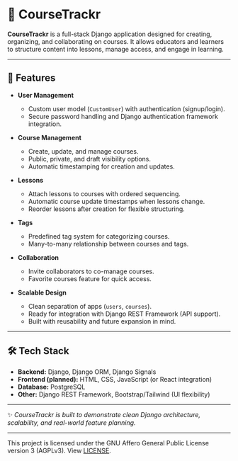 # 📘 CourseTrackr

**CourseTrackr** is a full-stack Django application designed for creating, organizing, and collaborating on courses.
It allows educators and learners to structure content into lessons, manage access, and engage in learning.

---

## 🚀 Features

* **User Management**

  * Custom user model (`CustomUser`) with authentication (signup/login).
  * Secure password handling and Django authentication framework integration.

* **Course Management**

  * Create, update, and manage courses.
  * Public, private, and draft visibility options.
  * Automatic timestamping for creation and updates.

* **Lessons**

  * Attach lessons to courses with ordered sequencing.
  * Automatic course update timestamps when lessons change.
  * Reorder lessons after creation for flexible structuring.

* **Tags**

  * Predefined tag system for categorizing courses.
  * Many-to-many relationship between courses and tags.

* **Collaboration**

  * Invite collaborators to co-manage courses.
  * Favorite courses feature for quick access.

* **Scalable Design**

  * Clean separation of apps (`users`, `courses`).
  * Ready for integration with Django REST Framework (API support).
  * Built with reusability and future expansion in mind.

---

## 🛠️ Tech Stack

* **Backend:** Django, Django ORM, Django Signals
* **Frontend (planned):** HTML, CSS, JavaScript (or React integration)
* **Database:** PostgreSQL
* **Other:** Django REST Framework, Bootstrap/Tailwind (UI flexibility)

---

✨ *CourseTrackr is built to demonstrate clean Django architecture, scalability, and real-world feature planning.*

---

 This project is licensed under the GNU Affero General Public License version 3 (AGPLv3). View [LICENSE](LICENSE).
